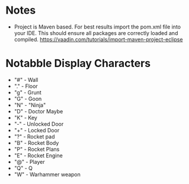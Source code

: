 # Notes
* Project is Maven based. For best results import the pom.xml file into your IDE. This should ensure all packages are correctly loaded and compiled. https://vaadin.com/tutorials/import-maven-project-eclipse 

# Notabble Display Characters
* "#" - Wall
* "." - Floor
* "g" - Grunt
* "G" - Goon
* "N" - "Ninja"
* "D" - Doctor Maybe
* "K" - Key
* "-" - Unlocked Door
* "+" - Locked Door
* "?" - Rocket pad
* "B" - Rocket Body
* "P" - Rocket Plans
* "E" - Rocket Engine
* "@" - Player
* "Q" - Q
* "W" - Warhammer weapon